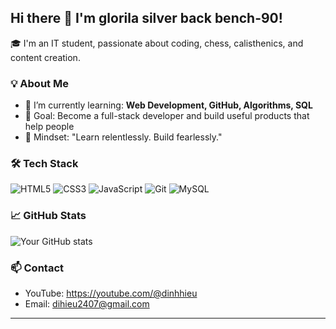 ## Hi there 👋 I'm glorila silver back bench-90!

🎓 I'm an IT student, passionate about coding, chess, calisthenics, and content creation.

### 💡 About Me
- 🌱 I’m currently learning: **Web Development, GitHub, Algorithms, SQL**
- 🎯 Goal: Become a full-stack developer and build useful products that help people
- 🧠 Mindset: "Learn relentlessly. Build fearlessly."

### 🛠 Tech Stack
![HTML5](https://img.shields.io/badge/-HTML5-E34F26?logo=html5&logoColor=white&style=flat)
![CSS3](https://img.shields.io/badge/-CSS3-1572B6?logo=css3&logoColor=white&style=flat)
![JavaScript](https://img.shields.io/badge/-JavaScript-F7DF1E?logo=javascript&logoColor=black&style=flat)
![Git](https://img.shields.io/badge/-Git-F05032?logo=git&logoColor=white&style=flat)
![MySQL](https://img.shields.io/badge/-MySQL-4479A1?logo=mysql&logoColor=white&style=flat)

### 📈 GitHub Stats
![Your GitHub stats](https://github-readme-stats.vercel.app/api?username=gsb-b60&show_icons=true&theme=tokyonight)

### 📫 Contact
- YouTube: https://youtube.com/@dinhhieu
- Email: dihieu2407@gmail.com

---

